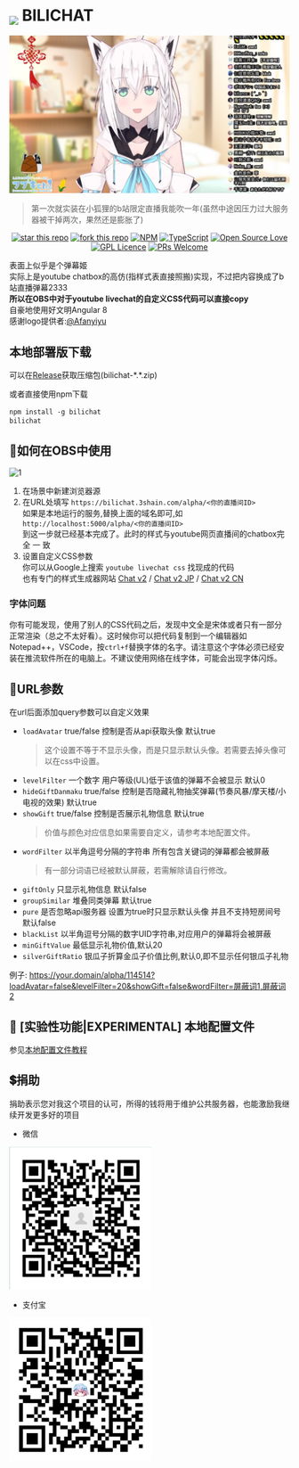 # <img src="https://raw.githubusercontent.com/3Shain/BiliChat/master/src/favicon.ico" width="48" style="vertical-align:text-bottom"> BILICHAT 
![fubuki!](https://raw.githubusercontent.com/3Shain/BiliChat/master/doc/fubuki.jpg)
> 第一次就实装在小狐狸的b站限定直播我能吹一年(虽然中途因压力过大服务器被干掉两次，果然还是膨胀了)



<p align="center"><a href="https://github.com/3Shain/BiliChat"><img alt="star this repo" src="http://githubbadges.com/star.svg?user=3Shain&amp;repo=BiliChat&amp;style=flat"/></a>
<a href="https://github.com/3Shain/BiliChat/fork"><img alt="fork this repo" src="http://githubbadges.com/fork.svg?user=3Shain&amp;repo=BiliChat&amp;style=flat"/></a>
<a href="https://npmjs.org/package/bilichat"><img alt="NPM" src="https://nodei.co/npm/bilichat.png?compact=true"/></a>
<a href="https://github.com/ellerbrock/typescript-badges/"><img alt="TypeScript" src="https://badges.frapsoft.com/typescript/version/typescript-next.svg?v=101"/></a>
<a href="https://github.com/ellerbrock/open-source-badges/"><img alt="Open Source Love" src="https://badges.frapsoft.com/os/v2/open-source.png?v=103"/></a>
<a href="https://opensource.org/licenses/GPL-3.0/"><img alt="GPL Licence" src="https://badges.frapsoft.com/os/gpl/gpl.svg?v=103"/></a>
<a href="http://makeapullrequest.com"><img alt="PRs Welcome" src="https://img.shields.io/badge/PRs-welcome-brightgreen.svg?style=flat-square"/></a>
</p>

表面上似乎是个弹幕姬  
实际上是youtube chatbox的高仿(指样式表直接照搬)实现，不过把内容换成了b站直播弹幕2333  
**所以在OBS中对于youtube livechat的自定义CSS代码可以直接copy**  
自豪地使用好文明Angular 8  
感谢logo提供者:[@Afanyiyu](https://github.com/Afanyiyu)

## 本地部署版下载
可以在[Release]()获取压缩包(bilichat-\*.*.zip)

或者直接使用npm下载
```
npm install -g bilichat
bilichat
```

## 🌟如何在OBS中使用

![1](https://user-images.githubusercontent.com/20179549/57980507-17b91c80-7a5f-11e9-9033-621c2eecfa9c.gif)

1. 在场景中新建浏览器源
2. 在URL处填写 ` https://bilichat.3shain.com/alpha/<你的直播间ID> `  
如果是本地运行的服务,替换上面的域名即可,如  ` http://localhost:5000/alpha/<你的直播间ID> `  
到这一步就已经基本完成了。此时的样式与youtube网页直播间的chatbox完 全 一 致
3. 设置自定义CSS参数  
你可以从Google上搜索  ` youtube livechat css ` 找现成的代码  
也有专门的样式生成器网站 [Chat v2](https://chatv2.septapus.com/) / [Chat v2 JP](http://www.geocities.jp/css4obs/) / [Chat v2 CN](https://bilichat.3shain.com/css4obs/)

### 字体问题  
你有可能发现，使用了别人的CSS代码之后，发现中文全是宋体或者只有一部分正常渲染（总之不太好看）。这时候你可以把代码复制到一个编辑器如Notepad++，VSCode，按`ctrl+f`替换字体的名字。请注意这个字体必须已经安装在推流软件所在的电脑上。不建议使用网络在线字体，可能会出现字体闪烁。

## 🍥URL参数  
在url后面添加query参数可以自定义效果  
* `loadAvatar` true/false 控制是否从api获取头像  默认true
    >这个设置不等于不显示头像，而是只显示默认头像。若需要去掉头像可以在css中设置。  
* `levelFilter` 一个数字 用户等级(UL)低于该值的弹幕不会被显示  默认0
* `hideGiftDanmaku` true/false 控制是否隐藏礼物抽奖弹幕(节奏风暴/摩天楼/小电视的效果) 默认true  
* `showGift` true/false 控制是否展示礼物信息 默认true  
    > 价值与颜色对应信息如果需要自定义，请参考本地配置文件。
* `wordFilter` 以半角逗号分隔的字符串 所有包含关键词的弹幕都会被屏蔽  
    > 有一部分词语已经被默认屏蔽，若需解除请自行修改。
* `giftOnly` 只显示礼物信息 默认false
* `groupSimilar` 堆叠同类弹幕 默认true
* `pure` 是否忽略api服务器 设置为true时只显示默认头像 并且不支持短房间号 默认false
* `blackList` 以半角逗号分隔的数字UID字符串,对应用户的弹幕将会被屏蔽  
* `minGiftValue` 最低显示礼物价值,默认20
* `silverGiftRatio` 银瓜子折算金瓜子价值比例,默认0,即不显示任何银瓜子礼物

例子: https://your.domain/alpha/114514?loadAvatar=false&levelFilter=20&showGift=false&wordFilter=屏蔽词1,屏蔽词2

## 🔬 **[实验性功能|EXPERIMENTAL]** 本地配置文件

参见[本地配置文件教程](https://github.com/3Shain/BiliChat/blob/master/CONFIG.md)

## 💲捐助
捐助表示您对我这个项目的认可，所得的钱将用于维护公共服务器，也能激励我继续开发更多好的项目
* 微信  
<img src="https://raw.githubusercontent.com/3Shain/BiliChat/master/doc/wx.png" width="256">  

* 支付宝  
<img src="https://raw.githubusercontent.com/3Shain/BiliChat/master/doc/zfb.jpg" width="256">

